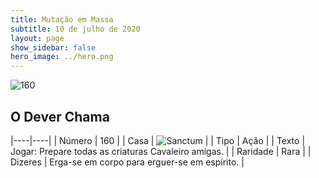 ```yaml
---
title: Mutação em Massa
subtitle: 10 de julho de 2020
layout: page
show_sidebar: false
hero_image: ../hero.png
---
```


![160](https://cdn.keyforgegame.com/media/card_front/pt/479_160_48VHJC6345XJ_pt.png)

## O Dever Chama

|----|----|
| Número | 160 |
| Casa | ![Sanctum](https://archonarcana.com/images/thumb/c/c7/Sanctum.png/22px-Sanctum.png "Santuário") |
| Tipo | Ação |
| Texto | Jogar: Prepare todas as criaturas Cavaleiro amigas. |
| Raridade | Rara |
| Dizeres | Erga-se em corpo para erguer-se em espírito. |
